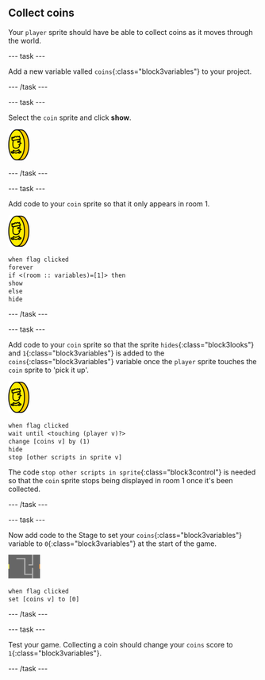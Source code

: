 ## Collect coins

Your `player` sprite should have be able to collect coins as it moves through the world.

\--- task \---

Add a new variable valled `coins`{:class="block3variables"} to your project.

\--- /task \---

\--- task \---

Select the `coin` sprite and click **show**.

![screenshot](images/coin.png)

\--- /task \---

\--- task \---

Add code to your `coin` sprite so that it only appears in room 1.

![screenshot](images/coin.png)

```blocks3
when flag clicked
forever
if <(room :: variables)=[1]> then
show
else
hide
```

\--- /task \---

\--- task \---

Add code to your `coin` sprite so that the sprite `hides`{:class="block3looks"} and `1`{:class="block3variables"} is added to the `coins`{:class="block3variables"} variable once the `player` sprite touches the `coin` sprite to 'pick it up'.

![coin](images/coin.png)

```blocks3
when flag clicked
wait until <touching (player v)?>
change [coins v] by (1)
hide
stop [other scripts in sprite v]
```

The code `stop other scripts in sprite`{:class="block3control"} is needed so that the `coin` sprite stops being displayed in room 1 once it's been collected.

\--- /task \---

\--- task \---

Now add code to the Stage to set your `coins`{:class="block3variables"} variable to `0`{:class="block3variables"} at the start of the game.

![stage](images/stage.png)

```blocks3
when flag clicked
set [coins v] to [0]
```

\--- /task \---

\--- task \---

Test your game. Collecting a coin should change your `coins` score to `1`{:class="block3variables"}.

\--- /task \---